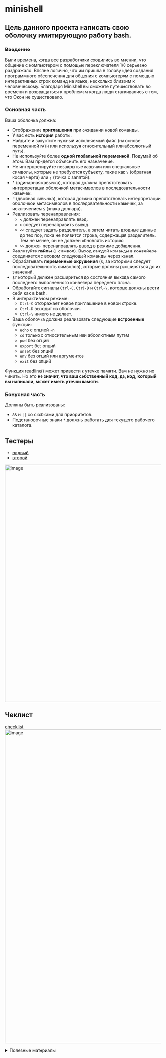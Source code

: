 # minishell
## Цель данного проекта написать свою оболочку имитирующую работу bash. 
### Введение
    
Были времена, когда все разработчики сходились во мнении, что общение с компьютером с помощью переключателя 1/0 серьезно раздражало. Вполне логично, что им пришла в голову идея создания программного обеспечения для общения с компьютером с помощью интерактивных строк команд на языке, несколько близким к человеческому. Благодаря Minishell вы сможете путешествовать во времени и возвращаться к проблемам когда люди сталкивались с тем, что Окон не существовало.

### Основная часть
Ваша оболочка должна:
- Отображение <b>приглашения</b> при ожидании новой команды.
- У вас есть <b>история</b> работы.
- Найдите и запустите нужный исполняемый файл (на основе переменной `PATH` или используя относительный или абсолютный путь).
- Не используйте более <b>одной глобальной переменной</b>. Подумай об этом. Вам придется объяснить его назначение.
- Не интерпретируйте незакрытые кавычки или специальные символы, которые не требуются субъекту, такие как `\` (обратная косая черта) или `;` (точка с запятой).
- <b>`’`</b> (одинарная кавычка), которая должна препятствовать интерпретации оболочкой метасимволов в последовательности кавычек.
- <b>`"`</b> (двойная кавычка), которая должна препятствовать интерпретации оболочкой метасимволов в последовательности кавычек, за исключением `$` (знака доллара).
- Реализовать перенаправления:
    - `<` должен перенаправлять ввод.
    - `>` следует перенаправить вывод.
    - `<<` следует задать разделитель, а затем читать входные данные до тех пор, пока не появится строка, содержащая разделитель. Тем не менее, он не должен обновлять историю!
    - `>>` должен перенаправлять вывод в режиме добавления.
- Реализуйте <b>пайпы</b> (`|` символ). Выход каждой команды в конвейере соединяется с входом следующей команды через канал.
- Обрабатывать <b>переменные окружения</b> (`$`, за которыми следует последовательность символов), которые должны расширяться до их значений.
- `$?` который должен расшириться до состояния выхода самого последнего выполненного конвейера переднего плана.
- Обработайте сигналы `Ctrl-C`, `Ctrl-D` и `Ctrl-\`, которые должны вести себя как в bash.
- В интерактивном режиме:
    - `Ctrl-C` отображает новое приглашение в новой строке.
    - `Ctrl-D` выходит из оболочки.
    - `Ctrl-\` ничего не делает.
- Ваша оболочка должна реализовать следующие <b>встроенные</b> функции:
    - `echo` с опцией `-n`
    - `cd` только с относительным или абсолютным путем
    - `pwd` без опций
    - `export` без опций
    - `unset` без опций
    - `env` без опций или аргументов
    - `exit` без опций

Функция readline() может привести к утечке памяти. Вам не нужно их чинить. Но это <b>не значит, что ваш собственный код, да, код, который вы написали, может иметь утечки памяти</b>.

### Бонусная часть
Должны быть реализованы:
- `&&` и `||` со скобками для приоритетов.
- Подстановочные знаки `*` должны работать для текущего рабочего каталога.

Тестеры
-------
- [первый](https://github.com/alchrist42/msh_tester)
- [второй](https://pypi.org/project/minishell-test/#description)
<img width="766" alt="image" src="https://user-images.githubusercontent.com/58044383/169036722-1a7d57c0-e7c6-4b50-99db-edb5e6e648d6.png">

Чеклист
-------
[checklist](https://github.com/mharriso/school21-checklists/blob/master/ng_3_minishell.pdf)
<img width="1014" alt="image" src="https://user-images.githubusercontent.com/58044383/169034673-13408430-65ac-4e05-a69e-eb4c023f6262.png">

<details>
<summary>Полезные материалы</summary>
    
Полезные материалы
------------------
- Чтиво по minishell
    - "[Linux API исчерпывающее руководство](https://vk.com/wall-51126445_46377#:~:text=%D0%90%D0%BD%D0%B3%D0%BB%D0%BE%D1%8F%D0%B7%D1%8B%D1%87%D0%BD%D0%BE%D0%B5%20%D0%B8%D0%B7%D0%B4%D0%B0%D0%BD%D0%B8%D0%B5%20%D1%8D%D1%82%D0%BE%D0%B9%20%D0%BA%D0%BD%D0%B8%D0%B3%D0%B8%20%D0%B2%D1%8B%D1%88%D0%BB%D0%BE%20%D0%B2%20%D0%BA%D0%BE%D0%BD%D1%86%D0%B5%202010%20%D0%B3%D0%BE%D0%B4%D0%B0)" 2019 Майкл Керриск - книга по работе линукса.
    - [гайд](https://github.com/eLEGIJA/minishell)
    - еще [гайд](https://github.com/Ukio-G/minishell/blob/master/doc.md)
    - описание библиотеки [`readline`](https://russianblogs.com/article/7614321785/)
    - туториал по [termcap](https://docs.google.com/document/d/1OzX0XRMcIUvCoE5ZTidod0K6yN3Kfs0wH0k-jTz45Lk/edit)
    - управление [терминалом](https://ejudge.ru/study/3sem/term.pdf)
- Видео лекции от 
    - [weambros](https://www.youtube.com/watch?v=Um3pzuee-4Y&ab_channel=AlexanderShorshin-studentof21school)
    - [rdrizzle](https://www.youtube.com/watch?v=A7ccmRSn7JY&list=PLUJCSGGiox1R4wwUO0hS899uT02XDQIc_&ab_channel=Edu_events_mow)
    - [imicah](https://www.youtube.com/watch?v=7B6o2YyvIKw&list=PLUJCSGGiox1R4wwUO0hS899uT02XDQIc_&index=4&ab_channel=Edu_events_mow)
    - еще [лекция](https://www.youtube.com/watch?v=i49JO5YA08s&list=PLUJCSGGiox1R4wwUO0hS899uT02XDQIc_&index=5&ab_channel=%D0%90%D0%BB%D0%B5%D0%BA%D1%81%D0%B0%D0%BD%D0%B4%D1%80%D0%90%D1%80%D1%85%D0%B8%D0%BF%D0%BE%D0%B2)
- [Кейсы](https://docs.google.com/spreadsheets/d/1RPxSWKzRELfAirkaLeqqzoEArkaq9Vy7tTEHEnamlgA/edit#gid=0) для слома minishell 
- Как использовать цвета чтобы `readline` правильно [работал](https://github.com/tlucanti/minishell/blob/master/inc/color.h)
- Прочтать man по `printf`, `malloc`, `free`, `write`, `access`, `open`, `read`, `close`, `fork`, `wait`, `waitpid`, `wait3`, `wait4`, `signal`, `sigaction`, `sigemptyset`, `sigaddset`, `kill`, `exit`, `getcwd`, `chdir`, `stat`, `lstat`, `fstat`, `unlink`, `execve`, `dup`, `dup2`, `pipe`, `opendir`, `readdir`, `closedir`, `strerror`, `perror`, `isatty`, `ttyname`, `ttyslot`, `ioctl`, `getenv`, `tcsetattr`, `tcgetattr`, `tgetent`, `tgetflag`, `tgetnum`, `tgetstr`, `tgoto`, `tputs`
    
</details>
